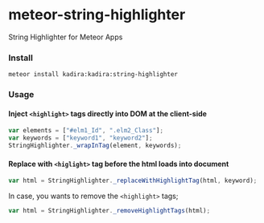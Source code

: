 # meteor-string-highlighter

String Highlighter for Meteor Apps

### Install

`meteor install kadira:kadira:string-highlighter`

### Usage

#### Inject `<highlight>` tags directly into DOM at the client-side

```javascript
var elements = ["#elm1_Id", ".elm2_Class"];
var keywords = ["keyword1", "keyword2"];
StringHighlighter._wrapInTag(element, keywords);
```

#### Replace with `<higlight>` tag before the html loads into document

```javascript
var html = StringHighlighter._replaceWithHighlightTag(html, keyword);
```

In case, you wants to remove the `<highlight>` tags;

```javascript
var html = StringHighlighter._removeHighlightTags(html);
```